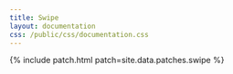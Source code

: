 ```yaml
---
title: Swipe
layout: documentation
css: /public/css/documentation.css
---
```


{% include patch.html patch=site.data.patches.swipe %}


